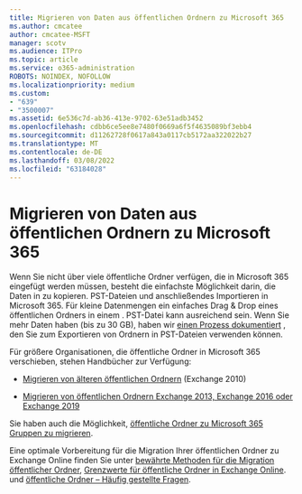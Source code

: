 ```yaml
---
title: Migrieren von Daten aus öffentlichen Ordnern zu Microsoft 365
ms.author: cmcatee
author: cmcatee-MSFT
manager: scotv
ms.audience: ITPro
ms.topic: article
ms.service: o365-administration
ROBOTS: NOINDEX, NOFOLLOW
ms.localizationpriority: medium
ms.custom:
- "639"
- "3500007"
ms.assetid: 6e536c7d-ab36-413e-9702-63e51adb3452
ms.openlocfilehash: cdbb6ce5ee8e7480f0669a6f5f4635089bf3ebb4
ms.sourcegitcommit: d11262728f0617a843a0117cb5172aa322022b27
ms.translationtype: MT
ms.contentlocale: de-DE
ms.lasthandoff: 03/08/2022
ms.locfileid: "63184028"
---
```

# <a name="migrate-public-folder-data-to-microsoft-365"></a>Migrieren von Daten aus öffentlichen Ordnern zu Microsoft 365

Wenn Sie nicht über viele öffentliche Ordner verfügen, die in Microsoft 365 eingefügt werden müssen, besteht die einfachste Möglichkeit darin, die Daten in zu kopieren. PST-Dateien und anschließendes Importieren in Microsoft 365. Für kleine Datenmengen ein einfaches Drag & Drop eines öffentlichen Ordners in einem . PST-Datei kann ausreichend sein. Wenn Sie mehr Daten haben (bis zu 30 GB), haben wir [einen Prozess dokumentiert](https://technet.microsoft.com/library/dn874017%28v=exchg.150%29.aspx) , den Sie zum Exportieren von Ordnern in PST-Dateien verwenden können.
  
Für größere Organisationen, die öffentliche Ordner in Microsoft 365 verschieben, stehen Handbücher zur Verfügung:
  
- [Migrieren von älteren öffentlichen Ordnern](https://docs.microsoft.com/exchange/collaboration-exo/public-folders/batch-migration-of-legacy-public-folders) (Exchange 2010)

- [Migrieren von öffentlichen Ordnern Exchange 2013, Exchange 2016 oder Exchange 2019](https://docs.microsoft.com/Exchange/collaboration/public-folders/migrate-to-exchange-online)

Sie haben auch die Möglichkeit, [öffentliche Ordner zu Microsoft 365 Gruppen zu migrieren](https://docs.microsoft.com/exchange/collaboration-exo/public-folders/migrate-your-public-folders-to-microsoft-365-groups).

Eine optimale Vorbereitung für die Migration Ihrer öffentlichen Ordner zu Exchange Online finden Sie unter [bewährte Methoden für die Migration öffentlicher Ordner](https://aka.ms/pfmb), [Grenzwerte für öffentliche Ordner in Exchange Online](https://aka.ms/PFEXOLimits). und [öffentliche Ordner – Häufig gestellte Fragen](https://aka.ms/PFMFAQ).
